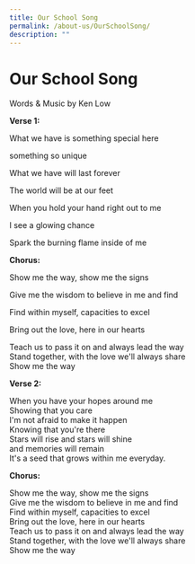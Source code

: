```yaml
---
title: Our School Song
permalink: /about-us/OurSchoolSong/
description: ""
---
```

Our School Song
===============

Words & Music by Ken Low

**Verse 1:**

What we have is something special here

something so unique

What we have will last forever

The world will be at our feet

When you hold your hand right out to me

I see a glowing chance

Spark the burning flame inside of me

**Chorus:**

Show me the way, show me the signs

Give me the wisdom to believe in me and find

Find within myself, capacities to excel

Bring out the love, here in our hearts

Teach us to pass it on and always lead the way  
Stand together, with the love we'll always share  
Show me the way 

**Verse 2:**

When you have your hopes around me  
Showing that you care  
I'm not afraid to make it happen  
Knowing that you're there  
Stars will rise and stars will shine  
and memories will remain  
It's a seed that grows within me everyday. 

**Chorus:**

Show me the way, show me the signs  
Give me the wisdom to believe in me and find  
Find within myself, capacities to excel  
Bring out the love, here in our hearts  
Teach us to pass it on and always lead the way  
Stand together, with the love we'll always share  
Show me the way